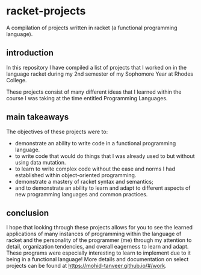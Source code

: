 # racket-projects

A compilation of projects written in racket (a functional programming language).

## introduction

In this repository I have compiled a list of projects that I worked on in the language racket
during my 2nd semester of my Sophomore Year at Rhodes College.

These projects consist of many different ideas that I learned within the course I was taking
at the time entitled Programming Languages.

## main takeaways

The objectives of these projects were to:

* demonstrate an ability to write code in a functional programming language.
* to write code that would do things that I was already used to but without using data mutation.
* to learn to write complex code without the ease and norms I had established within object-oriented programming.
* demonstrate a mastery of racket syntax and semantics;
* and to demonstrate an ability to learn and adapt to different aspects of new programming languages and common practices.

## conclusion

I hope that looking through these projects allows for you to see the learned applications of many instances of programming within the language of racket and the personality of the programmer (me) through my attention to detail, organization tendencies, and overall eagerness to learn and adapt. These programs were especially interesting to learn to implement due to it being in a functional language! More details and documentation on select projects can be found at <https://mohid-tanveer.github.io/#/work>.
